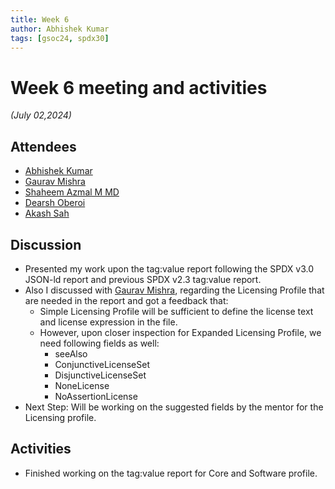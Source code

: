 ```yaml
---
title: Week 6
author: Abhishek Kumar
tags: [gsoc24, spdx30]
---
```

<!--
SPDX-License-Identifier: CC-BY-SA-4.0
SPDX-FileCopyrightText: 2024 Abhishek Kumar <akumar17871@gmail.com>
-->

# Week 6 meeting and activities

_(July 02,2024)_

## Attendees

* [Abhishek Kumar](https://github.com/abhi-kumar17871)
* [Gaurav Mishra](https://github.com/GMishx)
* [Shaheem Azmal M MD](https://github.com/shaheemazmalmmd)
* [Dearsh Oberoi](https://github.com/deo002)
* [Akash Sah](https://github.com/Akashsah2003)

## Discussion

* Presented my work upon the tag:value report following the SPDX v3.0 JSON-ld report and previous SPDX v2.3 tag:value report.
* Also I discussed with [Gaurav Mishra](https://github.com/GMishx), regarding the Licensing Profile that are needed in the report and got a feedback that:
   - Simple Licensing Profile will be sufficient to define the license text and license expression in the file.
   - However, upon closer inspection for Expanded Licensing Profile, we need following fields as well:
        - seeAlso
        - ConjunctiveLicenseSet
        - DisjunctiveLicenseSet
        - NoneLicense
        - NoAssertionLicense
* Next Step: Will be working on the suggested fields by the mentor for the Licensing profile.

## Activities

* Finished working on the tag:value report for Core and Software profile.